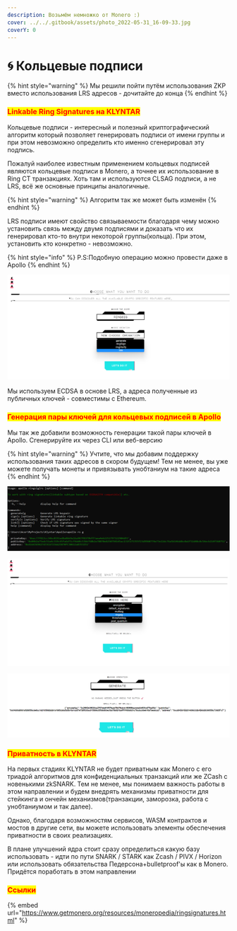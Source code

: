 ```yaml
---
description: Возьмём немножко от Monero :)
cover: ../../.gitbook/assets/photo_2022-05-31_16-09-33.jpg
coverY: 0
---
```


# 🌀 Кольцевые подписи

{% hint style="warning" %}
Мы решили пойти путём использования ZKP вместо использования LRS адресов - дочитайте до конца
{% endhint %}

### <mark style="color:red;">Linkable Ring Signatures на KLYNTAR</mark>

Кольцевые подписи - интересный и полезный криптографический алгоритм который позволяет генерировать подписи от имени группы и при этом невозможно определить кто именно сгенерировал эту подпись.

Пожалуй наиболее известным применением кольцевых подписей являются кольцевые подписи в Monero, а точнее их использование в Ring CT транзакциях. Хоть там и используются CLSAG подписи, а не LRS, всё же основные принципы аналогичные.

{% hint style="warning" %}
Алгоритм так же может быть изменён
{% endhint %}

LRS подписи имеют свойство связываемости благодаря чему можно установить связь между двумя подписями и доказать что их генерировал кто-то внутри некоторой группы(кольца). При этом, установить кто конкретно - невозможно.

{% hint style="info" %}
P.S:Подобную операцию можно провести даже в Apollo
{% endhint %}

![](<../../.gitbook/assets/image (64).png>)

Мы используем ECDSA в основе LRS, а адреса полученные из публичных ключей - совместимы с Ethereum.

### <mark style="color:red;">**Генерация пары ключей для кольцевых подписей в Apollo**</mark>

Мы так же добавили возможность генерации такой пары ключей в Apollo. Сгенерируйте их через CLI или веб-версию

{% hint style="warning" %}
Учтите, что мы добавим поддержку использования таких адресов в скором будущем! Тем не менее, вы уже можете получать монеты и привязывать унобтаниум на такие адреса
{% endhint %}

![](<../../.gitbook/assets/image (31).png>)

![](<../../.gitbook/assets/image (61).png>)

![](<../../.gitbook/assets/image (42).png>)

### <mark style="color:red;">**Приватность в KLYNTAR**</mark>

На первых стадиях KLYNTAR не будет приватным как Monero с его триадой алгоритмов для конфиденциальных транзакций или же ZCash с новенькими zkSNARK. Тем не менее, мы понимаем важность работы в этом направлении и будем внедрять механизмы приватности для стейкинга и ончейн механизмов(транзакции, заморозка, работа с унобтаниумом и так далее).

Однако, благодаря возможностям сервисов, WASM контрактов и мостов в другие сети, вы можете использовать элементы обеспечения приватности в своих реализациях.

В плане улучшений ядра стоит сразу определиться какую базу использовать - идти по пути SNARK / STARK как Zcash / PIVX / Horizon или использовать обязательства Педерсона+bulletproof'ы как в Monero. Придётся поработать в этом направлении

### <mark style="color:red;">Ссылки</mark>

{% embed url="https://www.getmonero.org/resources/moneropedia/ringsignatures.html" %}
